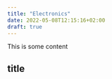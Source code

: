 ```yaml
---
title: "Electronics"
date: 2022-05-08T12:15:16+02:00
draft: true
---
```


This is some content
## title

